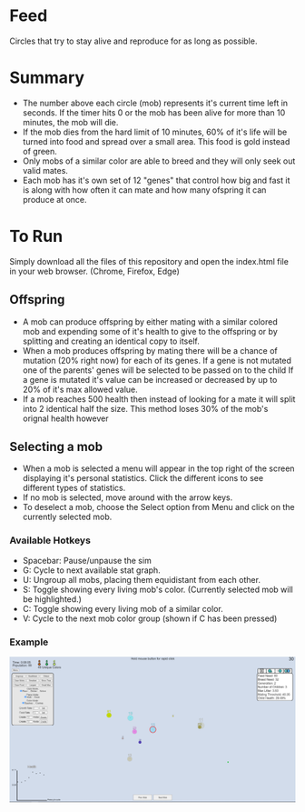 # Feed
Circles that try to stay alive and reproduce for as long as possible.

# Summary

* The number above each circle (mob) represents it's current time left in seconds. If the timer hits 0 or the mob has been alive for more than 10 minutes, the mob will die.
* If the mob dies from the hard limit of 10 minutes, 60% of it's life will be turned into food and spread over a small area. This food is gold instead of green.
* Only mobs of a similar color are able to breed and they will only seek out valid mates.
* Each mob has it's own set of 12 "genes" that control how big and fast it is along with how often it can mate and how many ofspring it can produce at once.

# To Run
Simply download all the files of this repository and open the index.html file in your web browser. (Chrome, Firefox, Edge)

## Offspring
* A mob can produce offspring by either mating with a similar colored mob and expending some of it's health to give to the offspring 
or by splitting and creating an identical copy to itself.
* When a mob produces offspring by mating there will be a chance of mutation (20% right now) for each of its genes. 
If a gene is not mutated one of the parents' genes will be selected to be passed on to the child
If a gene is mutated it's value can be increased or decreased by up to 20% of it's max allowed value.
* If a mob reaches 500 health then instead of looking for a mate it will split into 2 identical half the size. 
This method loses 30% of the mob's orignal health however

## Selecting a mob
* When a mob is selected a menu will appear in the top right of the screen displaying it's personal statistics. Click the different icons to see different types of statistics.
* If no mob is selected, move around with the arrow keys.
* To deselect a mob, choose the Select option from Menu and click on the currently selected mob.


### Available Hotkeys

* Spacebar: Pause/unpause the sim
* G:        Cycle to next available stat graph.
* U:        Ungroup all mobs, placing them equidistant from each other.
* S:        Toggle showing every living mob's color. (Currently selected mob will be highlighted.)
* C:        Toggle showing every living mob of a similar color.
* V:        Cycle to the next mob color group (shown if C has been pressed)

### Example

![example of the program](/example.png)
